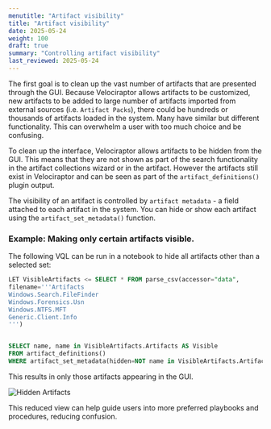 ```yaml
---
menutitle: "Artifact visibility"
title: "Artifact visibility"
date: 2025-05-24
weight: 100
draft: true
summary: "Controlling artifact visibility"
last_reviewed: 2025-05-24
---
```


The first goal is to clean up the vast number of artifacts that are
presented through the GUI. Because Velociraptor allows artifacts to be
customized, new artifacts to be added to large number of artifacts
imported from external sources (i.e. `Artifact Packs`), there could be
hundreds or thousands of artifacts loaded in the system. Many have
similar but different functionality. This can overwhelm a user with
too much choice and be confusing.

To clean up the interface, Velociraptor allows artifacts to be hidden
from the GUI. This means that they are not shown as part of the search
functionality in the artifact collections wizard or in the
artifact. However the artifacts still exist in Velociraptor and can be
seen as part of the `artifact_definitions()` plugin output.

The visibility of an artifact is controlled by `artifact metadata` - a
field attached to each artifact in the system. You can hide or show
each artifact using the `artifact_set_metadata()` function.

### Example: Making only certain artifacts visible.

The following VQL can be run in a notebook to hide all artifacts other
than a selected set:

```sql
LET VisibleArtifacts <= SELECT * FROM parse_csv(accessor="data",
filename='''Artifacts
Windows.Search.FileFinder
Windows.Forensics.Usn
Windows.NTFS.MFT
Generic.Client.Info
''')


SELECT name, name in VisibleArtifacts.Artifacts AS Visible
FROM artifact_definitions()
WHERE artifact_set_metadata(hidden=NOT name in VisibleArtifacts.Artifacts, name=name) OR TRUE
```

This results in only those artifacts appearing in the GUI.

![Hidden Artifacts](hidden_artifacts.svg)

This reduced view can help guide users into more preferred playbooks
and procedures, reducing confusion.
